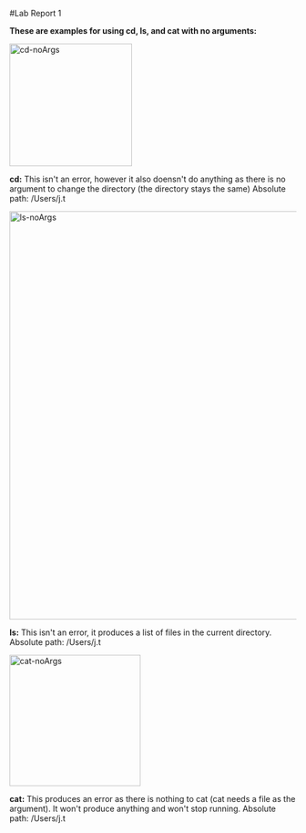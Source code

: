 #Lab Report 1

**These are examples for using cd, ls, and cat with no arguments:**

<img width="215" alt="cd-noArgs" src="https://github.com/JakeTranUCSD/cse15l-lab-reports/assets/147591070/7cd06db9-3e04-4bf4-bead-180f6a422c6d">

**cd:** This isn't an error, however it also doensn't do anything as there is no argument to change the directory (the directory stays the same)
Absolute path: /Users/j.t


<img width="716" alt="ls-noArgs" src="https://github.com/JakeTranUCSD/cse15l-lab-reports/assets/147591070/9af1287f-ef56-4b97-aeeb-012a78bdee65">

**ls:** This isn't an error, it produces a list of files in the current directory. 
Absolute path: /Users/j.t


<img width="230" alt="cat-noArgs" src="https://github.com/JakeTranUCSD/cse15l-lab-reports/assets/147591070/7632c7ab-4f9f-492a-89c8-24dd38ba2b42">

**cat:** This produces an error as there is nothing to cat (cat needs a file as the argument). It won't produce anything and won't stop running.
Absolute path: /Users/j.t
